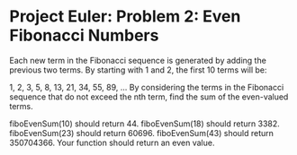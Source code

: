 # Project Euler: Problem 2: Even Fibonacci Numbers
Each new term in the Fibonacci sequence is generated by adding the previous two terms. By starting with 1 and 2, the first 10 terms will be:

1, 2, 3, 5, 8, 13, 21, 34, 55, 89, ...
By considering the terms in the Fibonacci sequence that do not exceed the nth term, find the sum of the even-valued terms.

fiboEvenSum(10) should return 44.
fiboEvenSum(18) should return 3382.
fiboEvenSum(23) should return 60696.
fiboEvenSum(43) should return 350704366.
Your function should return an even value.